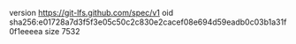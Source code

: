 version https://git-lfs.github.com/spec/v1
oid sha256:e01728a7d3f5f3e05c50c2c830e2cacef08e694d59eadb0c03b1a31f0f1eeeea
size 7532
